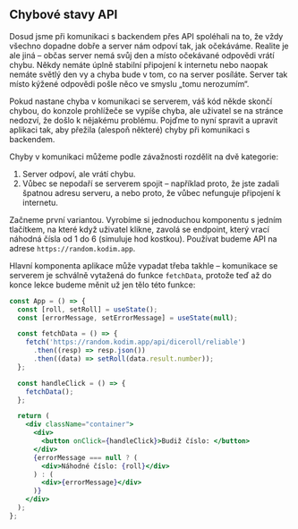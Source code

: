 ## Chybové stavy API

Dosud jsme při komunikaci s backendem přes API spoléhali na to, že vždy všechno dopadne dobře a server nám odpoví tak, jak očekáváme. Realite je ale jiná – občas server nemá svůj den a místo očekávané odpovědi vrátí chybu. Někdy nemáte úplně stabilní připojení k internetu nebo naopak nemáte světlý den vy a chyba bude v tom, co na server posíláte. Server tak místo kýžené odpovědi pošle něco ve smyslu „tomu nerozumím“.

Pokud nastane chyba v komunikaci se serverem, váš kód někde skončí chybou, do konzole prohlížeče se vypíše chyba, ale uživatel se na stránce nedozví, že došlo k nějakému problému. Pojďme to nyní spravit a upravit aplikaci tak, aby přežila (alespoň některé) chyby při komunikaci s backendem.

Chyby v komunikaci můžeme podle závažnosti rozdělit na dvě kategorie:

1. Server odpoví, ale vrátí chybu.
1. Vůbec se nepodaří se serverem spojit – například proto, že jste zadali špatnou adresu serveru, a nebo proto, že vůbec nefunguje připojení k internetu.

Začneme první variantou. Vyrobíme si jednoduchou komponentu s jedním tlačítkem, na které když uživatel klikne, zavolá se endpoint, který vrací náhodná čísla od 1 do 6 (simuluje hod kostkou). Používat budeme API na adrese `https://random.kodim.app`.

Hlavní komponenta aplikace může vypadat třeba takhle – komunikace se serverem je schválně vytažená do funkce `fetchData`, protože teď až do konce lekce budeme měnit už jen tělo této funkce:

```jsx
const App = () => {
  const [roll, setRoll] = useState();
  const [errorMessage, setErrorMessage] = useState(null);

  const fetchData = () => {
    fetch('https://random.kodim.app/api/diceroll/reliable')
      .then((resp) => resp.json())
      .then((data) => setRoll(data.result.number));
  };

  const handleClick = () => {
    fetchData();
  };

  return (
    <div className="container">
      <div>
        <button onClick={handleClick}>Budiž číslo: </button>
      </div>
      {errorMessage === null ? (
        <div>Náhodné číslo: {roll}</div>
      ) : (
        <div>{errorMessage}</div>
      )}
    </div>
  );
};
```
